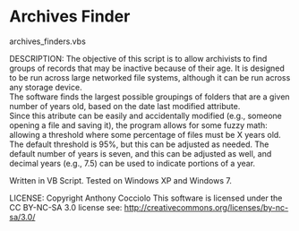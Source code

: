 # Archives Finder
archives_finders.vbs

DESCRIPTION:
The objective of this script is to allow archivists to find groups of records
that may be inactive because of their age.  It is designed to be run across
large networked file systems, although it can be run across any storage device.  
The software finds the largest possible groupings of folders that are a given number of 
years old, based on the date last modified attribute.  
Since this atribute can be easily and accidentally modified (e.g., someone opening
a file and saving it), the program allows for some fuzzy math: 
allowing a threshold where some percentage of files must be X years old.  
The default threshold is 95%, but this can be adjusted as needed.  The default
number of years is seven, and this can be adjusted as well, and decimal years
(e.g., 7.5) can be used to indicate portions of a year.

Written in VB Script.  Tested on Windows XP and Windows 7.

LICENSE:
Copyright Anthony Cocciolo
This software is licensed under the CC BY-NC-SA 3.0 license
see: http://creativecommons.org/licenses/by-nc-sa/3.0/
